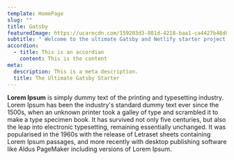 ```yaml
---
template: HomePage
slug: ""
title: Gatsby
featuredImage: https://ucarecdn.com/159203d3-881d-4218-baa1-ca4427b48d0d/
subtitle: " Welcome to the ultimate Gatsby and Netlify starter project."
accordion:
  - title: This is an accordian
    content: This is the content
meta:
  description: This is a meta description.
  title: The Ultimate Gatsby Starter
---
```

**Lorem Ipsum** is simply dummy text of the printing and typesetting industry. Lorem Ipsum has been the industry's standard dummy text ever since the 1500s, when an unknown printer took a galley of type and scrambled it to make a type specimen book. It has survived not only five centuries, but also the leap into electronic typesetting, remaining essentially unchanged. It was popularised in the 1960s with the release of Letraset sheets containing Lorem Ipsum passages, and more recently with desktop publishing software like Aldus PageMaker including versions of Lorem Ipsum.